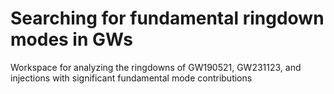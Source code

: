 # Searching for fundamental ringdown modes in GWs

Workspace for analyzing the ringdowns of GW190521, GW231123, and injections with significant fundamental mode contributions

